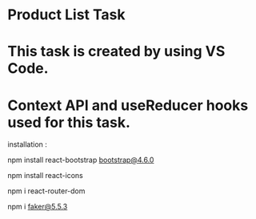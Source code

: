 # **Product List Task**
# This task is created by using VS Code.
# Context API and useReducer hooks used for this task.



installation :

npm install react-bootstrap bootstrap@4.6.0

npm install react-icons

npm i react-router-dom

npm i faker@5.5.3